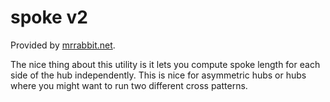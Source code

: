 # spoke v2

Provided by [mrrabbit.net](http://www.mrrabbit.net/wheelsbyflemingapplications.php).

The nice thing about this utility is it lets you compute spoke length for each side of the hub independently.
This is nice for asymmetric hubs or hubs where you might want to run two different cross patterns.
